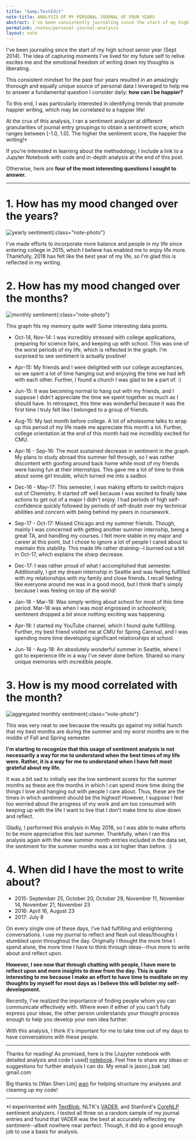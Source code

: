 ```yaml
---
title: "&amp;TextEdit"
note-title: ANALYSIS OF MY PERSONAL JOURNAL OF FOUR YEARS
abstract: I've been consistently journaling since the start of my high school senior year (Sept 2014), producing around 337,000 words (or 320 pages of single-spaced 12 font) of unfiltered thoughts. This is a unique source of personal data that I used to reveal trends in my life that promote happier writing, which may be correlated to a happier life!
permalink: /notes/personal-journal-analysis
layout: note
---
```


I've been journaling since the start of my high school senior year (Sept 2014). The idea of capturing moments I've lived for my future self to relive excites me and the emotional freedom of writing down my thoughts is liberating. 

This consistent mindset for the past four years resulted in an amazingly thorough and equally unique source of personal data I leveraged to help me to answer a fundamental question I consider daily: **how can I be happier?**

To this end, I was particularly interested in identifying trends that promote happier writing, which may be correlated to a happier life! 

At the crux of this analysis, I ran a sentiment analyzer at different granularities of journal entry groupings to obtain a sentiment score, which ranges between [-1.0, 1.0]. The higher the sentiment score, the happier the writing!*

If you're interested in learning about the methodology, I include a link to a Jupyter Notebook with code and in-depth analysis at the end of this post. 

Otherwise, here are **four of the most interesting questions I sought to answer.**

---

# 1. How has my mood changed over the years?

![yearly sentiment](/assets/img/notes/yearly_sentiment.png){:class="note-photo"}

I've made efforts to incorporate more balance and people in my life since entering college in 2015, which I believe has enabled me to enjoy life more. Thankfully, 2018 has felt like the best year of my life, so I'm glad this is reflected in my writing.

# 2. How has my mood changed over the months?

![monthly sentiment](/assets/img/notes/monthly_sentiment.png){:class="note-photo"}

This graph fits my memory quite well! Some interesting data points.

- Oct-14, Nov-14: I was incredibly stressed with college applications, preparing for science fairs, and keeping up with school. This was one of the worst periods of my life, which is reflected in the graph. I'm surprised to see sentiment is actually positive!

- Apr-15: My friends and I were delighted with our college acceptances, so we spent a lot of time hanging out and enjoying the time we had left with each other. Further, I found a church I was glad to be a part of. :)

- Jun-15: It was becoming normal to hang out with my friends, and I suppose I didn't appreciate the time we spent together as much as I should have. In retrospect, this time was wonderful because it was the first time I truly felt like I belonged to a group of friends.

- Aug-15: My last month before college. A lot of wholesome talks to wrap up this period of my life made me appreciate this month a lot. Further, college orientation at the end of this month had me incredibly excited for CMU.

- Apr-16 - Sep-16: The most sustained decrease in sentiment in the graph. My plans to study abroad this summer fell through, so I was rather discontent with goofing around back home while most of my friends were having fun at their internships. This gave me a lot of time to think about some girl trouble, which turned me into a sadboi.

- Dec-16 - May-17: This semester, I was making efforts to switch majors out of Chemistry. It started off well because I was excited to finally take actions to get out of a major I didn't enjoy. I had periods of high self-confidence quickly followed by periods of self-doubt over my technical abilities and concern with being behind my peers in coursework. 

- Sep-17 - Oct-17: Missed Chicago and my summer friends. Though, mainly I was concerned with getting another summer internship, being a great TA, and handling my courses. I felt more stable in my major and career at this point, but I chose to ignore a lot of people I cared about to maintain this stability. This made life rather draining--I burned out a bit in Oct-17, which explains the sharp decrease. 

- Dec-17: I was rather proud of what I accomplished that semester. Additionally, I got my dream internship in Seattle and was feeling fulfilled with my relationships with my family and close friends. I recall feeling like everyone around me was in a good mood, but I think that's simply because I was feeling on top of the world!

- Jan-18 - Mar-18: Was simply writing about school for most of this time period. Mar-18 was when I was most engrossed in schoolwork; sentiment dropped a bit since nothing exciting was happening. 

- Apr-18: I started my YouTube channel, which I found quite fulfilling. Further, my best friend visited me at CMU for Spring Carnival, and I was spending more time developing significant relationships at school.

- Jun-18 - Aug-18: An absolutely wonderful summer in Seattle, where I got to experience life in a way I've never done before. Shared so many unique memories with incredible people.

# 3. How is my mood correlated with the month?

![aggregated monthly sentiment](/assets/img/notes/aggregated_monthly_sentiment.png){:class="note-photo"}

This was very neat to see because the results go against my initial hunch that my best months are during the summer and my worst months are in the middle of Fall and Spring semester.

**I'm starting to recognize that this usage of sentiment analysis is not necessarily a way for me to understand when the best times of my life were. Rather, it is a way for me to understand when I have felt most grateful about my life.**

It was a bit sad to initially see the low sentiment scores for the summer months as these are the months in which I can spend more time doing the things I love and hanging out with people I care about. Thus, these are the times in which sentiment should be the highest! However, I suppose I feel too worried about the progress of my work and am too consumed with keeping up with the life I want to live that I don't make time to slow down and reflect.

Gladly, I performed this analysis in May 2018, so I was able to make efforts to be more appreciative this last summer. Thankfully, when I ran this analysis again with the new summer month entries included in the data set, the sentiment for the summer months was a lot higher than before. :)

# 4. When did I have the most to write about?

- 2015: September 25, October 20, October 29, November 11, November 14, November 21, November 23
- 2016: April 16, August 23
- 2017: July 8

On every single one of these days, I've had fulfilling and enlightening conversations. I use my journal to reflect and flesh out ideas/thoughts I stumbled upon throughout the day. Originally I thought the more time I spend alone, the more time I have to think through ideas--thus more to write about and reflect upon.

**However, I see now that through chatting with people, I have more to reflect upon and more insights to draw from the day. This is quite interesting to me because I make an effort to have time to meditate on my thoughts by myself for most days as I believe this will bolster my self-development.**

Recently, I've realized the importance of finding people whom you can communicate effectively with. Where even if either of you can't fully express your ideas, the other person understands your thought process enough to help you develop your own idea further.

With this analysis, I think it's important for me to take time out of my days to have conversations with these people.

---

Thanks for reading! As promised, here is the [Jupyter notebook with detailed analysis and code I used] [notebook]. Feel free to share any ideas or suggestions for further analysis I can do. My email is jason.j.bak (at) gmail.com

Big thanks to [Wan Shen Lim] [wan] for helping structure my analyses and cleaning up my code!

---

*I experimented with [TextBlob](http://textblob.readthedocs.io/en/dev/), NLTK's [VADER](http://www.nltk.org/howto/sentiment.html), and Stanford's [CoreNLP](https://stanfordnlp.github.io/CoreNLP/) sentiment analyzers. I tested all three on a random sample of my journal entries and found that VADER was the best at accurately reflecting my sentiment--albeit nowhere near perfect. Though, it did do a good enough job to use a basis for analysis.

[notebook]: https://github.com/jasonbak/Personal-journal-analysis/blob/master/journal_analysis.ipynb
[wan]: https://wanshenl.me